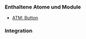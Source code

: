 
### Enthaltene Atome und Module
* [ATM: Button](../../atoms/button/button.html)
 
### Integration
 


